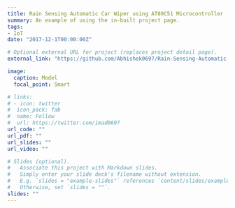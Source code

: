 ```yaml
---
title: Rain Sensing Automatic Car Wiper using AT89C51 Microcontroller
summary: An example of using the in-built project page.
tags:
- IoT
date: "2017-12-1T00:00:00Z"

# Optional external URL for project (replaces project detail page).
external_link: "https://github.com/Abhishek0697/Rain-Sensing-Automatic-Car-Wiper-using-AT89C51-Microcontroller"

image:
  caption: Model
  focal_point: Smart

# links:
# - icon: twitter
#  icon_pack: fab
#  name: Follow
#  url: https://twitter.com/imad0697
url_code: ""
url_pdf: ""
url_slides: ""
url_video: ""

# Slides (optional).
#   Associate this project with Markdown slides.
#   Simply enter your slide deck's filename without extension.
#   E.g. `slides = "example-slides"` references `content/slides/example-slides.md`.
#   Otherwise, set `slides = ""`.
slides: ""
---
```


